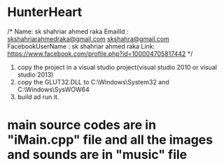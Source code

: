 # HunterHeart
/* Name: sk shahriar ahmed raka
  EmailId : skshahriarahmedraka@gmail.com
            skshahra@gmail.com
  FacebookUserName : sk shahriar ahmed raka
  Link: https://www.facebook.com/profile.php?id=100004705817442
  */
 1. copy the project in a visual studio project(visual studio 2010 or visual studio 2013)
 2. copy the GLUT32.DLL to C:\Windows\System32 and C:\Windows\SysWOW64
 3. build ad run it.
  
#  main source codes are in "iMain.cpp" file and all the images and sounds are in "music" file
